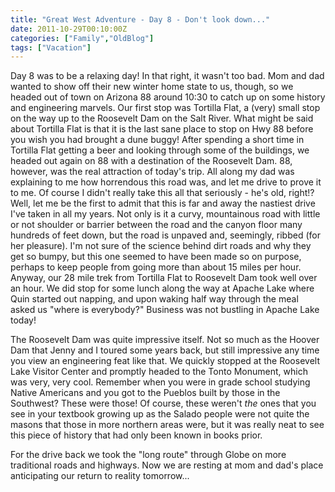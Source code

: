 ```yaml
---
title: "Great West Adventure - Day 8 - Don't look down..."
date: 2011-10-29T00:10:00Z
categories: ["Family","OldBlog"]
tags: ["Vacation"]
---
```


Day 8 was to be a relaxing day! In that right, it wasn't too bad. Mom and dad wanted to show off their new winter home state to us, though, so we headed out of town on Arizona 88 around 10:30 to catch up on some history and engineering marvels. Our first stop was Tortilla Flat, a (very) small stop on the way up to the Roosevelt Dam on the Salt River. What might be said about Tortilla Flat is that it is the last sane place to stop on Hwy 88 before you wish you had brought a dune buggy! After spending a short time in Tortilla Flat getting a beer and looking through some of the buildings, we headed out again on 88 with a destination of the Roosevelt Dam. 88, however, was the real attraction of today's trip. All along my dad was explaining to me how horrendous this road was, and let me drive to prove it to me. Of course I didn't really take this all that seriously - he's old, right!? Well, let me be the first to admit that this is far and away the nastiest drive I've taken in all my years. Not only is it a curvy, mountainous road with little or not shoulder or barrier between the road and the canyon floor many hundreds of feet down, but the road is unpaved and, seemingly, ribbed (for her pleasure). I'm not sure of the science behind dirt roads and why they get so bumpy, but this one seemed to have been made so on purpose, perhaps to keep people from going more than about 15 miles per hour. Anyway, our 28 mile trek from Tortilla Flat to Roosevelt Dam took well over an hour. We did stop for some lunch along the way at Apache Lake where Quin started out napping, and upon waking half way through the meal asked us "where is everybody?" Business was not bustling in Apache Lake today!

The Roosevelt Dam was quite impressive itself. Not so much as the Hoover Dam that Jenny and I toured some years back, but still impressive any time you view an engineering feat like that. We quickly stopped at the Roosevelt Lake Visitor Center and promptly headed to the Tonto Monument, which was very, very cool. Remember when you were in grade school studying Native Americans and you got to the Pueblos built by those in the Southwest? These were those! Of course, these weren't *the* ones that you see in your textbook growing up as the Salado people were not quite the masons that those in more northern areas were, but it was really neat to see this piece of history that had only been known in books prior.

For the drive back we took the "long route" through Globe on more traditional roads and highways. Now we are resting at mom and dad's place anticipating our return to reality tomorrow...
